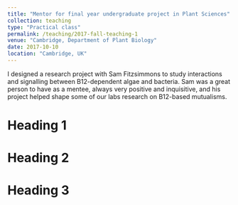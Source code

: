```yaml
---
title: "Mentor for final year undergraduate project in Plant Sciences"
collection: teaching
type: "Practical class"
permalink: /teaching/2017-fall-teaching-1
venue: "Cambridge, Department of Plant Biology"
date: 2017-10-10
location: "Cambridge, UK"
---
```


I designed a research project with Sam Fitzsimmons to study interactions and signalling between B12-dependent algae and bacteria. Sam was a great person to have as a mentee, always very positive and inquisitive, and his project helped shape some of our labs research on B12-based mutualisms. 

Heading 1
======

Heading 2
======

Heading 3
======
